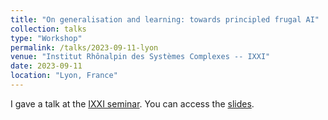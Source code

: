 ```yaml
---
title: "On generalisation and learning: towards principled frugal AI"
collection: talks
type: "Workshop"
permalink: /talks/2023-09-11-lyon
venue: "Institut Rhônalpin des Systèmes Complexes -- IXXI"
date: 2023-09-11
location: "Lyon, France"
---
```


I gave a talk at the [IXXI seminar](https://www.ixxi.fr/agenda/seminaires/frugalite-et-apprentissage-machine). You can access the [slides](https://bguedj.github.io/files/bguedj-talk-2023-lyon.pdf).
